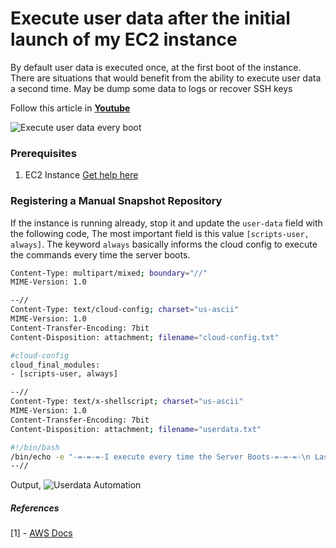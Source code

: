 # Execute user data after the initial launch of my EC2 instance

By default user data is executed once, at the first boot of the instance. There are situations that would benefit from the ability to execute user data a second time. May be dump some data to logs or recover SSH keys

Follow this article in **[Youtube](https://www.youtube.com/channel/UC_evcfxhjjui5hChhLE08tQ/playlists)**

![Execute user data every boot](https://raw.githubusercontent.com/miztiik/AWS-Demos/master/How-To/setup-user-data-to-execute-after-initial-launch/images/setup-user-data-to-execute-after-initial-launch.png)

### Prerequisites
1. EC2 Instance [Get help here](https://www.youtube.com/watch?v=KDtS6BzJo3A)

### Registering a Manual Snapshot Repository
If the instance is running already, stop it and update the `user-data` field with the following code,
 The most important field is this value `[scripts-user, always]`. The keyword `always` basically informs the cloud config to execute the commands every time the server boots.

```sh
Content-Type: multipart/mixed; boundary="//"
MIME-Version: 1.0

--//
Content-Type: text/cloud-config; charset="us-ascii"
MIME-Version: 1.0
Content-Transfer-Encoding: 7bit
Content-Disposition: attachment; filename="cloud-config.txt"

#cloud-config
cloud_final_modules:
- [scripts-user, always]

--//
Content-Type: text/x-shellscript; charset="us-ascii"
MIME-Version: 1.0
Content-Transfer-Encoding: 7bit
Content-Disposition: attachment; filename="userdata.txt"

#!/bin/bash
/bin/echo -e "-=-=-=-I execute every time the Server Boots-=-=-=-\n Last execution time:`date`\n" >> /tmp/`date +%Y-%m-%d`
--//
```


Output,
![Userdata Automation](https://raw.githubusercontent.com/miztiik/AWS-Demos/master/How-To/setup-manual-elasticsearch-snapshots/images/ElasticSearch-Manual-Snapshots-04.png)

##### References
[1] - [AWS Docs](https://aws.amazon.com/premiumsupport/knowledge-center/execute-user-data-ec2/)
